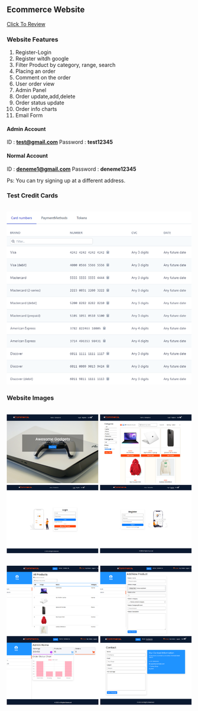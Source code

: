 ## **Ecommerce Website**

[Click To Review](https://atifsimsek.github.io/react-redux-firebase-ecommerce/)

### **Website Features**

1. Register-Login
2. Register witdh google
3. Filter Product by category, range, search
4. Placing an order
5. Comment on the order
6. User order view
7. Admin Panel
8. Order update,add,delete
9. Order status update
10. Order info charts
11. Email Form

#### Admin Account

ID : **test@gmail.com**
Password : **test12345**

#### Normal Account

ID : **deneme1@gmail.com**
Password : **deneme12345**

Ps: You can try signing up at a different address.

### **Test Credit Cards**

<br/>
<img src="src/assets/review/credit-cards.png"  width="500" ></p>

### **Website Images**

<br/>
<img src="src/assets/review/img-1.png"  width="500" ></p>
<br/>
<img src="src/assets/review/img-2.png"  width="500" ></p>
